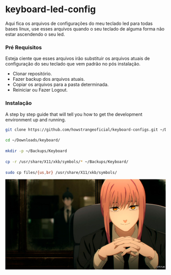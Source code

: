 # keyboard-led-config

Aqui fica os arquivos de configurações do meu teclado led para todas bases linux, use esses arquivos quando o seu teclado de alguma forma não estar ascendendo o seu led.

### Pré Requisitos

Esteja ciente que esses arquivos irão substituir os arquivos atuais de configuração do seu teclado que vem padrão no pós instalação.

* Clonar repositório.
* Fazer backup dos arquivos atuais.
* Copiar os arquivos para a pasta determinada.
* Reiniciar ou Fazer Logout.

### Instalação

A step by step guide that will tell you how to get the development environment up and running.

```sh
git clone https://github.com/howstrangeoficial/keyboard-configs.git ~/Downloads/keyboard

cd ~/Downloads/keyboard/

mkdir -p ~/Backups/Keyboard

cp -r /usr/share/X11/xkb/symbols/* ~/Backups/Keyboard/

sudo cp files/{us,br} /usr/share/X11/xkb/symbols/
```

![Makima](./images/background.jpg)
